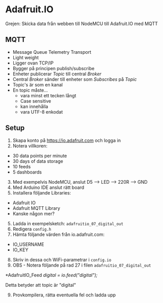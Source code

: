 # Adafruit.IO

Grejen: Skicka data från webben till NodeMCU till Adafruit.IO med MQTT

## MQTT

* Message Queue Telemetry Transport
* Light weight
* Ligger ovan TCP/IP
* Bygger på principen publish/subscribe
* Enheter publicerar _Topic_ till central _Broker_
* Central _Broker_ sänder till enheter som _Subscribes_ på _Topic_
* Topic's är som en kanal
* En topic måste...
  * vara minst ett tecken långt
  * Case sensitive
  * kan innehålla <blanksteg>
  * vara UTF-8 enkodat


## Setup

1. Skapa konto på https://io.adafruit.com och logga in
2. Notera villkoren:
  * 30 data points per minute
  * 30 days of data storage
  * 10 feeds
  * 5 dashboards

3. Med exempelvis NodeMCU, anslut D5 --> LED --> 220R --> GND
3. Med Arduino IDE anslut rätt board
4. Installera följande Libraries: 
  * Adafruit IO
  * Adafruit MQTT Library
  * Kanske någon mer?
5. Ladda in exempelsketch: ```adafruitio_07_digital_out```
6. Redigera ```config.h```
7. Hämta följande värden från io.adafruit.com:
  * IO_USERNAME
  * IO_KEY
  
8. Skriv in dessa och WiFi-parametrar i ```config.io```
9. OBS - Notera följande på rad 27 i filen ```adafruitio_07_digital_out```
  
  *AdafruitIO_Feed *digital = io.feed("digital");*
  
  Detta betyder att topic är "digital"
  
9. Provkompilera, rätta eventuella fel och ladda upp


